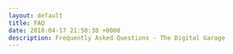 ```yaml
---
layout: default
title: FAQ
date: 2018-04-17 21:50:38 +0000
description: Frequently Asked Questions - The Digital Garage
---
```


